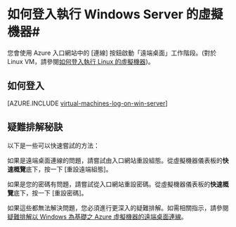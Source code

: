<properties 
	pageTitle="登入執行 Windows Server 的虛擬機器" 
	description="了解如何使用 Azure 管理入口網站來登入執行 Windows Server 的虛擬機器。" 
	services="virtual-machines" 
	documentationCenter="" 
	authors="KBDAzure" 
	manager="timlt" 
	editor="tysonn"
	tags="azure-service-management"/>

<tags 
	ms.service="virtual-machines" 
	ms.workload="infrastructure-services" 
	ms.tgt_pltfrm="vm-windows" 
	ms.devlang="na" 
	ms.topic="article" 
	ms.date="06/12/2015" 
	ms.author="kathydav"/>


# 如何登入執行 Windows Server 的虛擬機器#

您會使用 Azure 入口網站中的 [連線] 按鈕啟動「遠端桌面」工作階段。(對於 Linux VM，請參閱[如何登入執行 Linux 的虛擬機器](virtual-machines-linux-how-to-log-on.md))。

## 如何登入

[AZURE.INCLUDE [virtual-machines-log-on-win-server](../../includes/virtual-machines-log-on-win-server.md)]

## 疑難排解秘訣

以下是一些可以快速嘗試的方法：

如果是遠端桌面連線的問題，請嘗試由入口網站重設組態。從虛擬機器儀表板的**快速概覽**底下，按一下 [重設遠端組態]。

如果是您的密碼有問題，請嘗試從入口網站重設密碼。從虛擬機器儀表板的**快速概覽**底下，按一下 [重設密碼]。

如果這些都無法解決問題，您必須進行更深入的疑難排解。如需相關指示，請參閱[疑難排解以 Windows 為基礎之 Azure 虛擬機器的遠端桌面連線](virtual-machines-troubleshoot-remote-desktop-connections.md)。
 
 

<!---HONumber=July15_HO4-->